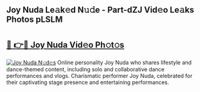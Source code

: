 ## Joy Nuda Le𝚊k𝚎d N𝚞𝚍e - Part-dZJ Vid𝚎o Le𝚊ks Photos pLSLM

# <h2><a href="http://fbea5u.evod.top/?m=Joy+Nuda">🔗 👉🔴 Joy Nuda Vid𝚎o Ph𝚘t𝚘s</a></h2>

[![Joy Nuda N𝚞d𝚎s](https://i.imgur.com/8V9OHl7.gif)](http://fbea5u.evod.top/?m=Joy+Nuda)
Online personality Joy Nuda who shares lifestyle and dance-themed content, including solo and collaborative dance performances and vlogs. Charismatic performer Joy Nuda, celebrated for their captivating stage presence and entertaining performances. 

